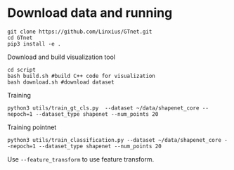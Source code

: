 # Download data and running

```
git clone https://github.com/Linxius/GTnet.git
cd GTnet
pip3 install -e .
```

Download and build visualization tool
```
cd script
bash build.sh #build C++ code for visualization
bash download.sh #download dataset
```

Training
```
python3 utils/train_gt_cls.py  --dataset ~/data/shapenet_core --nepoch=1 --dataset_type shapenet --num_points 20

```

Training pointnet
```
python3 utils/train_classification.py --dataset ~/data/shapenet_core --nepoch=1 --dataset_type shapenet --num_points 20
```

Use `--feature_transform` to use feature transform.
